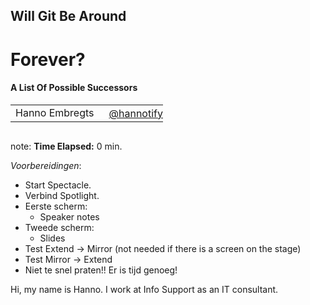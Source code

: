<h2>Will Git Be Around</h2>
<h1>Forever?</h1>
<h4>A List Of Possible Successors</h4>
<table>
    <tr>
        <td style="vertical-align: middle;">Hanno Embregts</td>
        <td style="text-align: right;"><img width="20%" data-src="img/icons/twitter-white.png" class="no-background"/></td>
        <td style="vertical-align: middle; padding: 0 0 0 0"><a href="https://www.twitter.com/hannotify">@hannotify</a></td>
    </tr>
</table>
<img data-src="img/logos/luxoft-logo.png" width="15%" class="no-background"/>
<br/>

note:
**Time Elapsed:** 0 min.

*Voorbereidingen*:

* Start Spectacle.
* Verbind Spotlight.
* Eerste scherm:
  * Speaker notes
* Tweede scherm:
  * Slides
* Test Extend -> Mirror (not needed if there is a screen on the stage)
* Test Mirror -> Extend
* Niet te snel praten!! Er is tijd genoeg!

Hi, my name is Hanno. 
I work at Info Support as an IT consultant.

